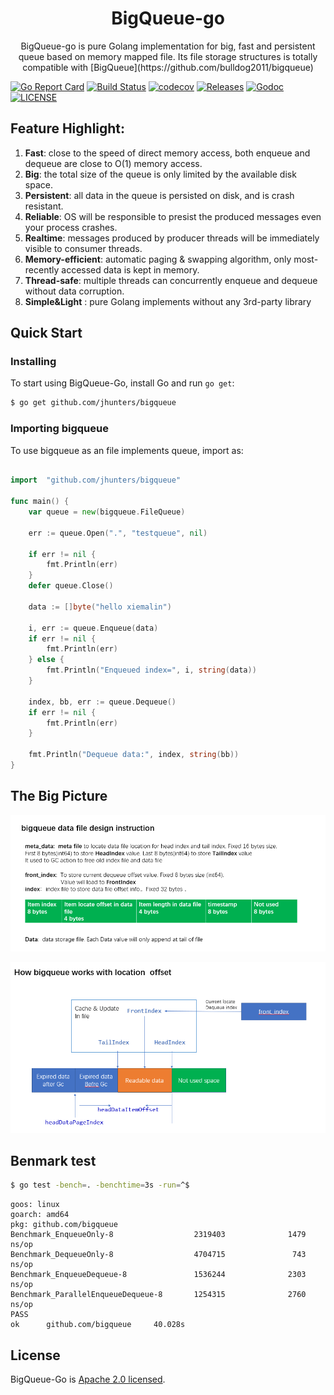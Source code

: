 <h1 align="center">BigQueue-go</h1>

<p align="center">
BigQueue-go is pure Golang implementation for big, fast and persistent queue based on memory mapped file. Its file storage structures is totally compatible with 
[BigQueue](https://github.com/bulldog2011/bigqueue)
</p>

[![Go Report Card](https://goreportcard.com/badge/github.com/jhunters/bigqueue?style=flat-square)](https://goreportcard.com/report/github.com/jhunters/bigqueue)
[![Build Status](https://travis-ci.org/jhunters/bigqueue.svg?branch=master)](https://travis-ci.org/jhunters/bigqueue)
[![codecov](https://codecov.io/gh/jhunters/bigqueue/branch/master/graph/badge.svg)](https://codecov.io/gh/jhunters/bigqueue)
[![Releases](https://img.shields.io/github/release/jhunters/bigqueue/all.svg?style=flat-square)](https://github.com/jhunters/bigqueue/releases)
[![Godoc](http://img.shields.io/badge/go-documentation-blue.svg?style=flat-square)](https://godoc.org/github.com/jhunters/bigqueue)
[![LICENSE](https://img.shields.io/github/license/jhunters/bigqueue.svg?style=flat-square)](https://github.com/jhunters/bigqueue/blob/master/LICENSE)

## Feature Highlight:  
1. **Fast**: close to the speed of direct memory access, both enqueue and dequeue are close to O(1) memory access.  
2. **Big**: the total size of the queue is only limited by the available disk space.  
3. **Persistent**: all data in the queue is persisted on disk, and is crash resistant.
4. **Reliable**: OS will be responsible to presist the produced messages even your process crashes.  
5. **Realtime**: messages produced by producer threads will be immediately visible to consumer threads.
6. **Memory-efficient**: automatic paging & swapping algorithm, only most-recently accessed data is kept in memory.  
7. **Thread-safe**: multiple threads can concurrently enqueue and dequeue without data corruption. 
8. **Simple&Light** : pure Golang implements without any 3rd-party library

## Quick Start

### Installing 

To start using BigQueue-Go, install Go and run `go get`:

```sh
$ go get github.com/jhunters/bigqueue
```

### Importing bigqueue

To use bigqueue as an file implements queue, import as:

```go

import	"github.com/jhunters/bigqueue"

func main() {
	var queue = new(bigqueue.FileQueue)

	err := queue.Open(".", "testqueue", nil)

	if err != nil {
		fmt.Println(err)
	}
	defer queue.Close()
	
	data := []byte("hello xiemalin")
	
	i, err := queue.Enqueue(data)
	if err != nil {
		fmt.Println(err)
	} else {
		fmt.Println("Enqueued index=", i, string(data))
	}
	
	index, bb, err := queue.Dequeue()
	if err != nil {
		fmt.Println(err)
	}
	
	fmt.Println("Dequeue data:", index, string(bb))
}
```

## The Big Picture
![design](./docs/images/file_storage_overview.png)

![design](./docs/images/location_offset_overview.png)


## Benmark test
```sh
$ go test -bench=. -benchtime=3s -run=^$
```

```property
goos: linux
goarch: amd64
pkg: github.com/bigqueue
Benchmark_EnqueueOnly-8                  2319403              1479 ns/op
Benchmark_DequeueOnly-8                  4704715               743 ns/op
Benchmark_EnqueueDequeue-8               1536244              2303 ns/op
Benchmark_ParallelEnqueueDequeue-8       1254315              2760 ns/op
PASS
ok      github.com/bigqueue     40.028s
```
## License
BigQueue-Go is [Apache 2.0 licensed](./LICENSE).
